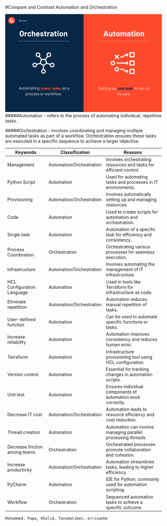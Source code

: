 #Compare and Contrast Automation and Orchestration

![Alt text](<Network automation vs. network orchestration (3).png>)
#####Automation - refers to the process of automating individual, repetitive tasks. 

#####Orchestration - involves coordinating and managing multiple automated tasks as part of a workflow. Orchestration ensures these tasks are executed in a specific sequence to achieve a larger objective. 



| Keywords                           | Classification          | Reasons                                                           |
|------------------------------------|------------------------|------------------------------------------------------------------|
| Management                         | Automation/Orchestration| Involves orchestrating resources and tasks for efficient control. |
| Python Script                      | Automation              | Used for automating tasks and processes in IT environments.     |
| Provisioning                       | Automation/Orchestration| Involves automatically setting up and managing resources.      |
| Code                               | Automation              | Used to create scripts for automation and orchestration.       |
| Single task                        | Automation              | Automation of a specific task for efficiency and consistency.    |
| Process Coordination               | Orchestration           | Orchestrating various processes for seamless execution.         |
| Infrastructure                     | Automation/Orchestration| Involves automating the management of IT infrastructure.       |
| HCL Configuration Language         | Automation              | Used in tools like Terraform for infrastructure as code.        |
| Eliminate repetition               | Automation/Orchestration| Automation reduces manual repetition of tasks.                 |
| User-defined function              | Automation              | Can be used to automate specific functions or tasks.           |
| Increase reliability               | Automation              | Automation improves consistency and reduces human error.       |
| Terraform                          | Automation              | Infrastructure provisioning tool using HCL configuration.    |
| Version control                   | Automation              | Essential for tracking changes in automation scripts.         |
| Unit test                         | Automation              | Ensures individual components of automation work correctly.   |
| Decrease IT cost                  | Automation/Orchestration| Automation leads to resource efficiency and cost reduction.    |
| Thread creation                   | Automation              | Automation can involve managing parallel processing threads.  |
| Decrease friction among teams      | Orchestration           | Orchestrated processes promote collaboration and cohesion.     |
| Increase productivity              | Automation/Orchestration| Automation streamlines tasks, leading to higher efficiency.    |
| PyCharm                           | Automation              | IDE for Python, commonly used for automation scripting.        |
| Workflow                          | Orchestration           | Sequenced automation tasks to achieve a specific outcome.      |

 
``` 
Mohammed, Papa, Khalid, Tanumatiben, orrisaoke
```
